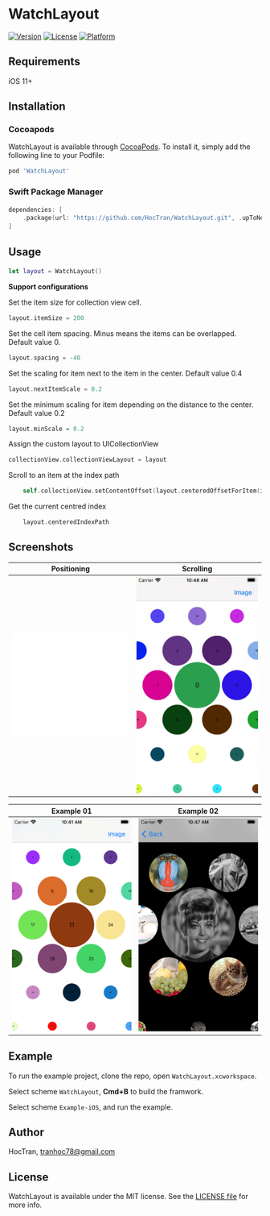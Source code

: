 # WatchLayout

[![Version](https://img.shields.io/cocoapods/v/WatchLayout.svg?style=flat)](https://cocoapods.org/pods/WatchLayout)
[![License](https://img.shields.io/cocoapods/l/WatchLayout.svg?style=flat)](https://cocoapods.org/pods/WatchLayout)
[![Platform](https://img.shields.io/cocoapods/p/WatchLayout.svg?style=flat)](https://cocoapods.org/pods/WatchLayout)

## Requirements

iOS 11+

## Installation

### Cocoapods
WatchLayout is available through [CocoaPods](https://cocoapods.org). To install
it, simply add the following line to your Podfile:

```ruby
pod 'WatchLayout'
```

### Swift Package Manager

```swift
dependencies: [
    .package(url: "https://github.com/HocTran/WatchLayout.git", .upToNextMajor(from: "1.0.0"))
]
```

## Usage

```swift
let layout = WatchLayout()
```

**Support configurations**

Set the item size for collection view cell.
```swift
layout.itemSize = 200
```

Set the cell item spacing. Minus means the items can be overlapped. Default value 0.
```swift
layout.spacing = -40
```

Set the scaling for item next to the item in the center. Default value 0.4
```swift
layout.nextItemScale = 0.2
```

Set the minimum scaling for item depending on the distance to the center.  Default value 0.2
```swift
layout.minScale = 0.2
```

Assign the custom layout to UICollectionView
```swift
collectionView.collectionViewLayout = layout
```

Scroll to an item at the index path
```swift
    self.collectionView.setContentOffset(layout.centeredOffsetForItem(indexPath: IndexPath(item: 0, section: 0)), animated: true)
```

Get the current centred index
```swift
    layout.centeredIndexPath
```

## Screenshots

Positioning | Scrolling
:-------------:|:-------------:
![](Screenshots/positioning.gif)  |  ![](Screenshots/scrolling.gif)


Example 01 | Example 02
:-------------:|:-------------:
![](Screenshots/screenshot_01.png)  |  ![](Screenshots/screenshot_02.png)

## Example

To run the example project, clone the repo, open `WatchLayout.xcworkspace`.

Select scheme `WatchLayout`, **Cmd+B** to build the framwork.

Select scheme `Example-iOS`, and run the example.

## Author

HocTran, tranhoc78@gmail.com

## License

WatchLayout is available under the MIT license. See the [LICENSE file](LICENSE) for more info.
